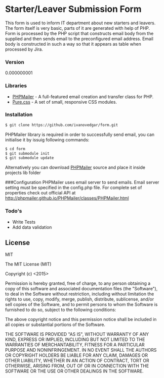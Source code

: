 # Starter/Leaver Submission Form

This form is used to inform IT department about new starters and leavers. The form itself is very basic, parts of it
are generated with help of PHP. Form is processed by the PHP script that constructs email body from the supplied and then sends email to the preconfigured email address. Email body is constructed in such a way so that it appears as table when processed by Jira.

### Version
0.000000001

### Libraries
* [PHPMailer] - A full-featured email creation and transfer class for PHP.
* [Pure.css] - A set of small, responsive CSS modules.

### Installation
```sh
$ git clone https://github.com/ivanovedgar/form.git
```
PHPMailer library is required in order to successfully send email, you can initialise it by issuig following commands:

```sh
$ cd form
$ git submodule init
$ git submodule update
```
 
Alternatively you can download [PHPMailer] source and place it inside projects lib folder

###Configuration
PHPMailer uses email server to send emails. Email server setting must be specified in the config.php file. For complete set of properties check out official API at http://phpmailer.github.io/PHPMailer/classes/PHPMailer.html

### Todo's

 - Write Tests
 - Add data validation

License
----

MIT

The MIT License (MIT)

Copyright (c) <2015> <Edgar Ivanov>

Permission is hereby granted, free of charge, to any person obtaining a copy
of this software and associated documentation files (the "Software"), to deal
in the Software without restriction, including without limitation the rights
to use, copy, modify, merge, publish, distribute, sublicense, and/or sell
copies of the Software, and to permit persons to whom the Software is
furnished to do so, subject to the following conditions:

The above copyright notice and this permission notice shall be included in
all copies or substantial portions of the Software.

THE SOFTWARE IS PROVIDED "AS IS", WITHOUT WARRANTY OF ANY KIND, EXPRESS OR
IMPLIED, INCLUDING BUT NOT LIMITED TO THE WARRANTIES OF MERCHANTABILITY,
FITNESS FOR A PARTICULAR PURPOSE AND NONINFRINGEMENT. IN NO EVENT SHALL THE
AUTHORS OR COPYRIGHT HOLDERS BE LIABLE FOR ANY CLAIM, DAMAGES OR OTHER
LIABILITY, WHETHER IN AN ACTION OF CONTRACT, TORT OR OTHERWISE, ARISING FROM,
OUT OF OR IN CONNECTION WITH THE SOFTWARE OR THE USE OR OTHER DEALINGS IN
THE SOFTWARE.

[PHPMailer]:https://github.com/PHPMailer/PHPMailer
[Pure.css]:https://github.com/yahoo/pure/